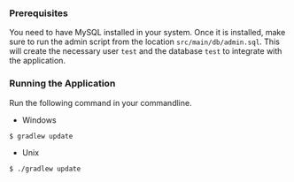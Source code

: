 ### Prerequisites
You need to have MySQL installed in your system. Once it is installed, make sure to run the admin script from the location `src/main/db/admin.sql`. This will create the necessary user `test` and the database `test` to integrate with the application.

### Running the Application
Run the following command in your commandline.

* Windows
```
$ gradlew update
```
* Unix
```
$ ./gradlew update
```